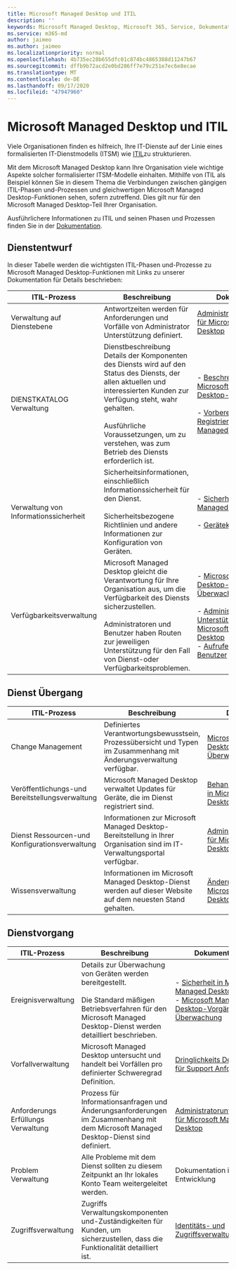 ```yaml
---
title: Microsoft Managed Desktop und ITIL
description: ''
keywords: Microsoft Managed Desktop, Microsoft 365, Service, Dokumentation, itism
ms.service: m365-md
author: jaimeo
ms.author: jaimeo
ms.localizationpriority: normal
ms.openlocfilehash: 4b735ec28b655dfc01c874bc4865388d11247b67
ms.sourcegitcommit: dffb9b72acd2e0bd286ff7e79c251e7ec6e8ecae
ms.translationtype: MT
ms.contentlocale: de-DE
ms.lasthandoff: 09/17/2020
ms.locfileid: "47947960"
---
```

# <a name="microsoft-managed-desktop-and-itil"></a>Microsoft Managed Desktop und ITIL

Viele Organisationen finden es hilfreich, Ihre IT-Dienste auf der Linie eines formalisierten IT-Dienstmodells (ITSM) wie [ITIL](https://www.axelos.com/best-practice-solutions/itil)zu strukturieren. 

Mit dem Microsoft Managed Desktop kann Ihre Organisation viele wichtige Aspekte solcher formalisierter ITSM-Modelle einhalten. Mithilfe von ITIL als Beispiel können Sie in diesem Thema die Verbindungen zwischen gängigen ITIL-Phasen und-Prozessen und gleichwertigen Microsoft Managed Desktop-Funktionen sehen, sofern zutreffend. Dies gilt nur für den Microsoft Managed Desktop-Teil Ihrer Organisation.

Ausführlichere Informationen zu ITIL und seinen Phasen und Prozessen finden Sie in der [Dokumentation](https://www.axelos.com/best-practice-solutions/itil).


## <a name="service-design"></a>Dienstentwurf

In dieser Tabelle werden die wichtigsten ITIL-Phasen und-Prozesse zu Microsoft Managed Desktop-Funktionen mit Links zu unserer Dokumentation für Details beschrieben:



|ITIL-Prozess |Beschreibung  |Dokumentation |
|---------|---------|---------|
|Verwaltung auf Dienstebene     | Antwortzeiten werden für Anforderungen und Vorfälle von Administrator Unterstützung definiert.  |  [Administratorunterstützung für Microsoft Managed Desktop](working-with-managed-desktop/admin-support.md)  |
|DIENSTKATALOG Verwaltung     | Dienstbeschreibung Details der Komponenten des Diensts wird auf den Status des Diensts, der allen aktuellen und interessierten Kunden zur Verfügung steht, wahr gehalten.<br><br>Ausführliche Voraussetzungen, um zu verstehen, was zum Betrieb des Diensts erforderlich ist.  | - [Beschreibung des Microsoft Managed Desktop-Diensts](service-description/index.md)<br><br>- [Vorbereiten der Registrierung in Microsoft Managed Desktop](get-ready/index.md)  |
|Verwaltung von Informationssicherheit     | Sicherheitsinformationen, einschließlich Informationssicherheit für den Dienst.<br><br> Sicherheitsbezogene Richtlinien und andere Informationen zur Konfiguration von Geräten.   | - [Sicherheit in Microsoft Managed Desktop](service-description/security.md)<br><br>- [Gerätekonfiguration](service-description/device-policies.md)  |
|Verfügbarkeitsverwaltung     |  Microsoft Managed Desktop gleicht die Verantwortung für Ihre Organisation aus, um die Verfügbarkeit des Diensts sicherzustellen.<br><br>Administratoren und Benutzer haben Routen zur jeweiligen Unterstützung für den Fall von Dienst-oder Verfügbarkeitsproblemen. | - [Microsoft Managed Desktop-Vorgänge und-Überwachung](service-description/operations-and-monitoring.md)<br><br>- [Administrator Unterstützung für Microsoft Managed Desktop](working-with-managed-desktop/admin-support.md)<br>- [Aufrufen von Hilfe für Benutzer](working-with-managed-desktop/end-user-support.md)  |



## <a name="service-transition"></a>Dienst Übergang


|ITIL-Prozess |Beschreibung  |Dokumentation |
|---------|---------|---------|
|Change Management     | Definiertes Verantwortungsbewusstsein, Prozessübersicht und Typen im Zusammenhang mit Änderungsverwaltung verfügbar.  | [Microsoft Managed Desktop-Vorgänge und-Überwachung](service-description/operations-and-monitoring.md#change-management) |
|Veröffentlichungs-und Bereitstellungsverwaltung     |  Microsoft Managed Desktop verwaltet Updates für Geräte, die im Dienst registriert sind.  | [Behandlung von Updates in Microsoft Managed Desktop](service-description/updates.md)        |
|Dienst Ressourcen-und Konfigurationsverwaltung     | Informationen zur Microsoft Managed Desktop-Bereitstellung in Ihrer Organisation sind im IT-Verwaltungsportal verfügbar.  | [Administratorunterstützung für Microsoft Managed Desktop](working-with-managed-desktop/admin-support.md) |
|Wissensverwaltung     | Informationen im Microsoft Managed Desktop-Dienst werden auf dieser Website auf dem neuesten Stand gehalten.   | [Änderungsverlauf für Microsoft Managed Desktop-Dokumentation](change-history-managed-desktop.md)        |



## <a name="service-operation"></a>Dienstvorgang


|ITIL-Prozess |Beschreibung  |Dokumentation  |
|---------|---------|---------|
|Ereignisverwaltung     |  Details zur Überwachung von Geräten werden bereitgestellt.<br><br>Die Standard mäßigen Betriebsverfahren für den Microsoft Managed Desktop-Dienst werden detailliert beschrieben. |  - [Sicherheit in Microsoft Managed Desktop](service-description/security.md)<br>- [Microsoft Managed Desktop-Vorgänge und-Überwachung](service-description/operations-and-monitoring.md)       |
|Vorfallverwaltung  | Microsoft Managed Desktop untersucht und handelt bei Vorfällen pro definierter Schweregrad Definition.  |  [Dringlichkeits Definitionen für Support Anforderungen](working-with-managed-desktop/admin-support.md#support-request-severity-definitions)       |
|Anforderungs Erfüllungs Verwaltung     |  Prozess für Informationsanfragen und Änderungsanforderungen im Zusammenhang mit dem Microsoft Managed Desktop-Dienst sind definiert.         |[Administratorunterstützung für Microsoft Managed Desktop](working-with-managed-desktop/admin-support.md)         |
|Problem Verwaltung     | Alle Probleme mit dem Dienst sollten zu diesem Zeitpunkt an Ihr lokales Konto Team weitergeleitet werden. | Dokumentation in der Entwicklung |
|Zugriffsverwaltung     | Zugriffs Verwaltungskomponenten und-Zuständigkeiten für Kunden, um sicherzustellen, dass die Funktionalität detailliert ist.  | [Identitäts- und Zugriffsverwaltung](service-description/security.md#identity-and-access-management)        |

